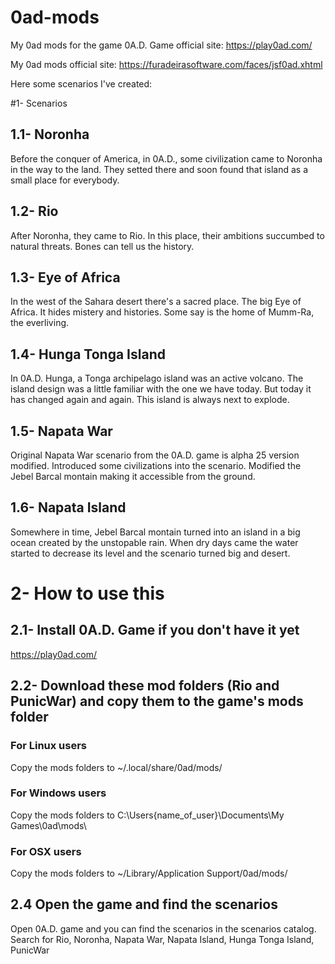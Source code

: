 # 0ad-mods
My 0ad mods for the game 0A.D.
Game official site: https://play0ad.com/

My 0ad mods official site: https://furadeirasoftware.com/faces/jsf0ad.xhtml

Here some scenarios I've created:

#1- Scenarios
## 1.1- Noronha
Before the conquer of America, in 0A.D., some civilization came to Noronha in the way to the land. They setted there and soon found that island as a small place for everybody.

## 1.2- Rio
After Noronha, they came to Rio. In this place, their ambitions succumbed to natural threats. Bones can tell us the history.

## 1.3- Eye of Africa
In the west of the Sahara desert there's a sacred place. The big Eye of Africa. It hides mistery and histories. Some say is the home of Mumm-Ra, the everliving.

## 1.4- Hunga Tonga Island
In 0A.D. Hunga, a Tonga archipelago island was an active volcano. The island design was a little familiar with the one we have today. But today it has changed again and again. This island is always next to explode.

## 1.5- Napata War
Original Napata War scenario from the 0A.D. game is alpha 25 version modified.
Introduced some civilizations into the scenario. Modified the Jebel Barcal montain making it accessible from the ground.

## 1.6- Napata Island
Somewhere in time, Jebel Barcal montain turned into an island in a big ocean created by the unstopable rain. When dry days came the water started to decrease its level and the scenario turned big and desert.

# 2- How to use this
## 2.1- Install 0A.D. Game if you don't have it yet
https://play0ad.com/
## 2.2- Download these mod folders (Rio and PunicWar) and copy them to the game's mods folder
### For Linux users
Copy the mods folders to ~/.local/share/0ad/mods/
### For Windows users
Copy the mods folders to C:\Users\{name_of_user}\Documents\My Games\0ad\mods\
### For OSX users
Copy the mods folders to ~/Library/Application﻿ Support/0ad/mods/
## 2.4 Open the game and find the scenarios
Open 0A.D. game and you can find the scenarios in the scenarios catalog.
Search for Rio, Noronha, Napata War, Napata Island, Hunga Tonga Island, PunicWar

